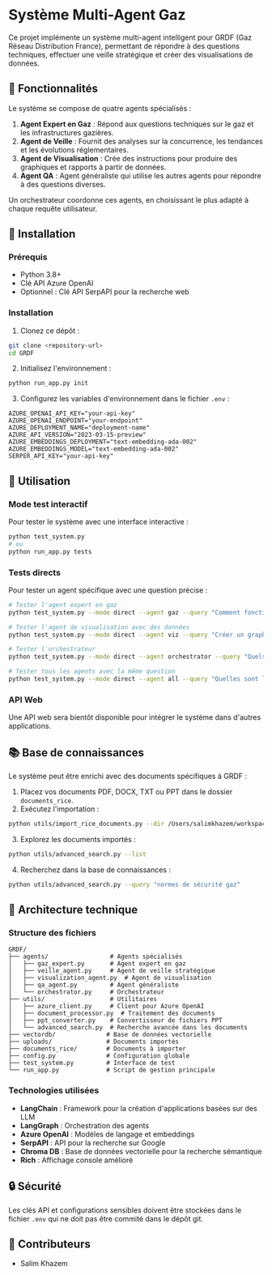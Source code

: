 # Système Multi-Agent Gaz

Ce projet implémente un système multi-agent intelligent pour GRDF (Gaz Réseau Distribution France), permettant de répondre à des questions techniques, effectuer une veille stratégique et créer des visualisations de données.


## 🚀 Fonctionnalités

Le système se compose de quatre agents spécialisés :

1. **Agent Expert en Gaz** : Répond aux questions techniques sur le gaz et les infrastructures gazières.
2. **Agent de Veille** : Fournit des analyses sur la concurrence, les tendances et les évolutions réglementaires.
3. **Agent de Visualisation** : Crée des instructions pour produire des graphiques et rapports à partir de données.
4. **Agent QA** : Agent généraliste qui utilise les autres agents pour répondre à des questions diverses.

Un orchestrateur coordonne ces agents, en choisissant le plus adapté à chaque requête utilisateur.

## 💾 Installation

### Prérequis
- Python 3.8+ 
- Clé API Azure OpenAI
- Optionnel : Clé API SerpAPI pour la recherche web

### Installation

1. Clonez ce dépôt :
```bash
git clone <repository-url>
cd GRDF
```

2. Initialisez l'environnement :
```bash
python run_app.py init
```

3. Configurez les variables d'environnement dans le fichier `.env` :
```
AZURE_OPENAI_API_KEY="your-api-key"
AZURE_OPENAI_ENDPOINT="your-endpoint"
AZURE_DEPLOYMENT_NAME="deployment-name"
AZURE_API_VERSION="2023-03-15-preview"
AZURE_EMBEDDINGS_DEPLOYMENT="text-embedding-ada-002"
AZURE_EMBEDDINGS_MODEL="text-embedding-ada-002"
SERPER_API_KEY="your-api-key"
```

## 📖 Utilisation

### Mode test interactif

Pour tester le système avec une interface interactive :

```bash
python test_system.py
# ou
python run_app.py tests
```

### Tests directs

Pour tester un agent spécifique avec une question précise :

```bash
# Tester l'agent expert en gaz
python test_system.py --mode direct --agent gaz --query "Comment fonctionne le réseau de distribution de gaz?"

# Tester l'agent de visualisation avec des données
python test_system.py --mode direct --agent viz --query "Créer un graphique de consommation" --data "Jan:100, Fév:120, Mar:90"

# Tester l'orchestrateur
python test_system.py --mode direct --agent orchestrator --query "Quels sont les concurrents de GRDF?"

# Tester tous les agents avec la même question
python test_system.py --mode direct --agent all --query "Quelles sont les normes de sécurité pour les installations de gaz?"
```

### API Web

Une API web sera bientôt disponible pour intégrer le système dans d'autres applications.

## 📚 Base de connaissances

Le système peut être enrichi avec des documents spécifiques à GRDF :

1. Placez vos documents PDF, DOCX, TXT ou PPT dans le dossier `documents_rice`.
2. Exécutez l'importation :
```bash
python utils/import_rice_documents.py --dir /Users/salimkhazem/workspace/AgenticAI/GRDF/documents_rice
```

3. Explorez les documents importés :
```bash
python utils/advanced_search.py --list
```

4. Recherchez dans la base de connaissances :
```bash
python utils/advanced_search.py --query "normes de sécurité gaz"
```

## 🧩 Architecture technique

### Structure des fichiers

```
GRDF/
├── agents/                 # Agents spécialisés
│   ├── gaz_expert.py       # Agent expert en gaz
│   ├── veille_agent.py     # Agent de veille stratégique
│   ├── visualization_agent.py  # Agent de visualisation
│   ├── qa_agent.py         # Agent généraliste
│   └── orchestrator.py     # Orchestrateur
├── utils/                  # Utilitaires
│   ├── azure_client.py     # Client pour Azure OpenAI
│   ├── document_processor.py  # Traitement des documents
│   ├── ppt_converter.py    # Convertisseur de fichiers PPT
│   └── advanced_search.py  # Recherche avancée dans les documents
├── vectordb/              # Base de données vectorielle
├── uploads/               # Documents importés
├── documents_rice/        # Documents à importer
├── config.py              # Configuration globale
├── test_system.py         # Interface de test
└── run_app.py             # Script de gestion principale
```

### Technologies utilisées

- **LangChain** : Framework pour la création d'applications basées sur des LLM
- **LangGraph** : Orchestration des agents
- **Azure OpenAI** : Modèles de langage et embeddings
- **SerpAPI** : API pour la recherche sur Google
- **Chroma DB** : Base de données vectorielle pour la recherche sémantique
- **Rich** : Affichage console amélioré

## 🔒 Sécurité

Les clés API et configurations sensibles doivent être stockées dans le fichier `.env` qui ne doit pas être commité dans le dépôt git.

## 👥 Contributeurs

- Salim Khazem
